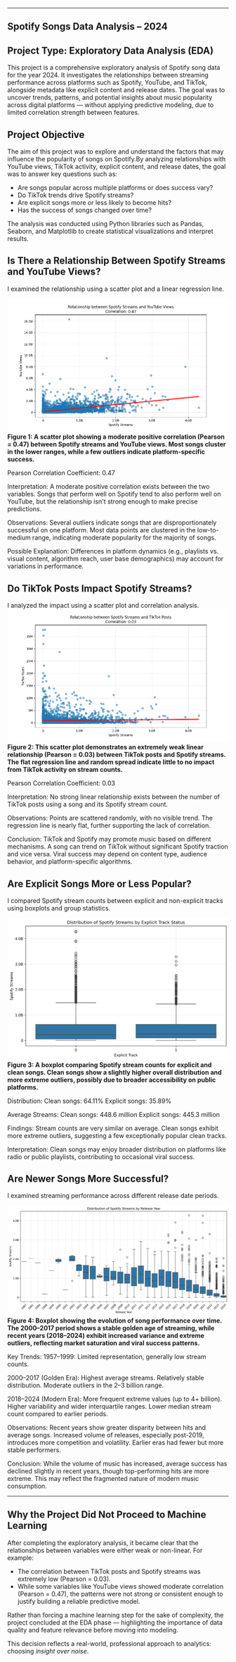 ----
Spotify Songs Data Analysis – 2024
----

Project Type: Exploratory Data Analysis (EDA)
---

This project is a comprehensive exploratory analysis of Spotify song data for the year 2024. It investigates the relationships between streaming performance across platforms such as Spotify, YouTube, and TikTok, alongside metadata like explicit content and release dates. The goal was to uncover trends, patterns, and potential insights about music popularity across digital platforms — without applying predictive modeling, due to limited correlation strength between features.


Project Objective
---

The aim of this project was to explore and understand the factors that may influence the popularity of songs on Spotify.By analyzing relationships with YouTube views, TikTok activity, explicit content, and release dates, the goal was to answer key questions such as:

- Are songs popular across multiple platforms or does success vary?
- Do TikTok trends drive Spotify streams?
- Are explicit songs more or less likely to become hits?
- Has the success of songs changed over time?

The analysis was conducted using Python libraries such as Pandas, Seaborn, and Matplotlib to create statistical visualizations and interpret results.



Is There a Relationship Between Spotify Streams and YouTube Views?
---

I examined the relationship using a scatter plot and a linear regression line.

![Spotify Streams vs YouTube Views](./images/Spotify%20Streams%20vs%20YouTube%20Views.png)
**Figure 1: A scatter plot showing a moderate positive correlation (Pearson = 0.47) between Spotify streams and YouTube views. Most songs cluster in the lower ranges, while a few outliers indicate platform-specific success.**



Pearson Correlation Coefficient: 0.47

Interpretation: A moderate positive correlation exists between the two variables. Songs that perform well on Spotify tend to also perform well on YouTube, but the relationship isn't strong enough to make precise predictions.

Observations:
Several outliers indicate songs that are disproportionately successful on one platform.
Most data points are clustered in the low-to-medium range, indicating moderate popularity for the majority of songs.

Possible Explanation:
Differences in platform dynamics (e.g., playlists vs. visual content, algorithm reach, user base demographics) may account for variations in performance.

Do TikTok Posts Impact Spotify Streams?
---

I analyzed the impact using a scatter plot and correlation analysis.
![Spotify Streams vs YouTube Posts](images/Spotify%20Streams%20vs%20YouTube%20Posts.png)
**Figure 2: This scatter plot demonstrates an extremely weak linear relationship (Pearson = 0.03) between TikTok posts and Spotify streams. The flat regression line and random spread indicate little to no impact from TikTok activity on stream counts.**


Pearson Correlation Coefficient: 0.03

Interpretation:
No strong linear relationship exists between the number of TikTok posts using a song and its Spotify stream count.

Observations:
Points are scattered randomly, with no visible trend.
The regression line is nearly flat, further supporting the lack of correlation.

Conclusion:
TikTok and Spotify may promote music based on different mechanisms. A song can trend on TikTok without significant Spotify traction and vice versa. Viral success may depend on content type, audience behavior, and platform-specific algorithms.

 Are Explicit Songs More or Less Popular?
 ---

I compared Spotify stream counts between explicit and non-explicit tracks using boxplots and group statistics.

![Streams by Explicit](./images/streams_by_explicit.png)
**Figure 3: A boxplot comparing Spotify stream counts for explicit and clean songs. Clean songs show a slightly higher overall distribution and more extreme outliers, possibly due to broader accessibility on public platforms.**



Distribution:
Clean songs: 64.11%
Explicit songs: 35.89%

Average Streams:
Clean songs: 448.6 million
Explicit songs: 445.3 million

Findings:
Stream counts are very similar on average.
Clean songs exhibit more extreme outliers, suggesting a few exceptionally popular clean tracks.

Interpretation:
Clean songs may enjoy broader distribution on platforms like radio or public playlists, contributing to occasional viral success.

Are Newer Songs More Successful?
---

I examined streaming performance across different release date periods.

 ![Streams by Year](./images/streams_by_year.png)
**Figure 4: Boxplot showing the evolution of song performance over time. The 2000–2017 period shows a stable golden age of streaming, while recent years (2018–2024) exhibit increased variance and extreme outliers, reflecting market saturation and viral success patterns.**



Key Trends:
1957–1999: Limited representation, generally low stream counts.

2000–2017 (Golden Era):
Highest average streams.
Relatively stable distribution.
Moderate outliers in the 2–3 billion range.

2018–2024 (Modern Era):
More frequent extreme values (up to 4+ billion).
Higher variability and wider interquartile ranges.
Lower median stream count compared to earlier periods.

Observations:
Recent years show greater disparity between hits and average songs.
Increased volume of releases, especially post-2019, introduces more competition and volatility.
Earlier eras had fewer but more stable performers.

Conclusion:
While the volume of music has increased, average success has declined slightly in recent years, though top-performing hits are more extreme. This may reflect the fragmented nature of modern music consumption.

---
Why the Project Did Not Proceed to Machine Learning
---

After completing the exploratory analysis, it became clear that the relationships between variables were either weak or non-linear. For example:
- The correlation between TikTok posts and Spotify streams was extremely low (Pearson = 0.03).
- While some variables like YouTube views showed moderate correlation (Pearson = 0.47), the patterns were not strong or consistent enough to justify building a reliable predictive model.

Rather than forcing a machine learning step for the sake of complexity, the project concluded at the EDA phase — highlighting the importance of data quality and feature relevance before moving into modeling.

This decision reflects a real-world, professional approach to analytics: choosing *insight over noise*.
